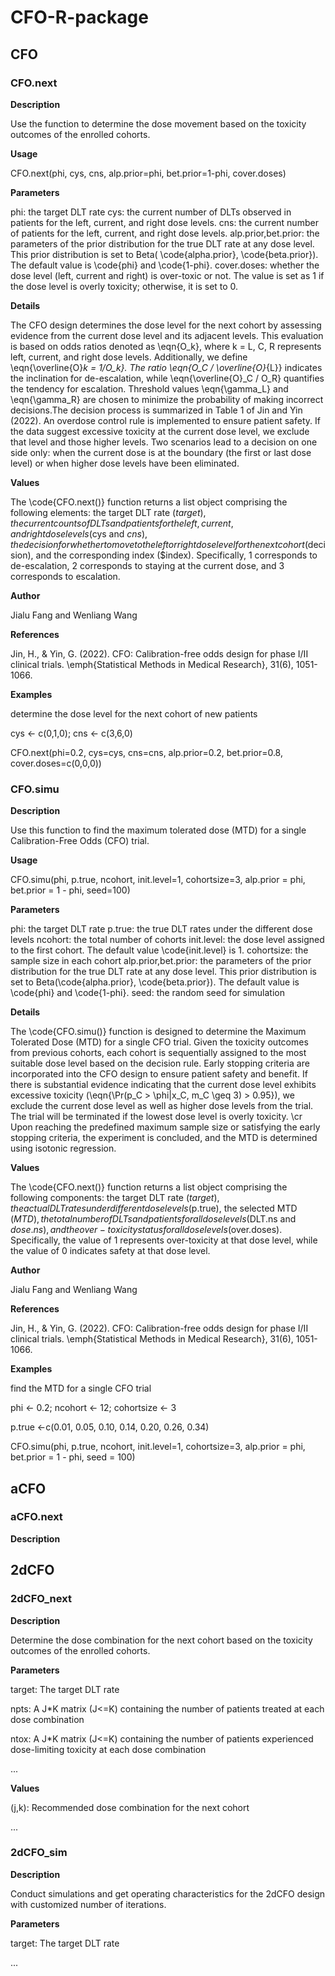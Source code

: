 # CFO-R-package

## CFO

### CFO.next

**Description**

Use the function to determine the dose movement based on the toxicity outcomes of the enrolled cohorts.

**Usage** 

CFO.next(phi, cys, cns, alp.prior=phi, bet.prior=1-phi, cover.doses)

**Parameters**

phi: the target DLT rate
cys: the current number of DLTs observed in patients for the left, current, and right dose levels.
cns: the current number of patients for the left, current, and right dose levels.
alp.prior,bet.prior: the parameters of the prior distribution for the true DLT rate at any dose level.
                    This prior distribution is set to Beta( \code{alpha.prior}, \code{beta.prior}).
                    The default value is \code{phi} and \code{1-phi}.
cover.doses: whether the dose level (left, current and right) is over-toxic or not. 
            The value is set as 1 if the dose level is overly toxicity; otherwise, it is set to 0.
            
**Details**

The CFO design determines the dose level for the next cohort by assessing evidence from the current 
dose level and its adjacent levels. This evaluation is based on odds ratios denoted as \eqn{O_k}, where 
k = L, C, R represents left, current, and right dose levels. Additionally, we define \eqn{\overline{O}_k = 1/O_k}. 
The ratio \eqn{O_C / \overline{O}_{L}} indicates the inclination for de-escalation, while \eqn{\overline{O}_C / O_R} 
quantifies the tendency for escalation. Threshold values \eqn{\gamma_L} and \eqn{\gamma_R} are chosen to 
minimize the probability of making incorrect decisions.The decision process is summarized in Table 1
of Jin and Yin (2022).
An overdose control rule is implemented to ensure patient safety. If the data suggest excessive 
toxicity at the current dose level, we exclude that level and those higher levels. Two scenarios 
lead to a decision on one side only: when the current dose is at the boundary (the first or last dose level) 
or when higher dose levels have been eliminated.

**Values**

The \code{CFO.next()} function returns a list object comprising the following elements: the target DLT 
rate ($target), the current counts of DLTs and patients for the left, current, and right dose levels ($cys and $cns), 
the decision for whether to move to the left or right dose level for the next cohort ($decision), and the 
corresponding index ($index). Specifically, 1 corresponds to de-escalation, 2 corresponds to staying at the 
current dose, and 3 corresponds to escalation.

**Author**

Jialu Fang and Wenliang Wang

**References**

Jin, H., & Yin, G. (2022). CFO: Calibration-free odds design for phase I/II clinical trials. \emph{Statistical Methods in Medical Research}, 31(6), 1051-1066.

**Examples**

determine the dose level for the next cohort of new patients

cys <- c(0,1,0); cns <- c(3,6,0)

CFO.next(phi=0.2, cys=cys, cns=cns, alp.prior=0.2, bet.prior=0.8, cover.doses=c(0,0,0))

### CFO.simu

**Description**

Use this function to find the maximum tolerated dose (MTD) for a single Calibration-Free Odds (CFO) trial.

**Usage** 

CFO.simu(phi, p.true, ncohort, init.level=1, cohortsize=3, alp.prior = phi, bet.prior = 1 - phi, seed=100)

**Parameters**

phi: the target DLT rate
p.true: the true DLT rates under the different dose levels
ncohort: the total number of cohorts
init.level: the dose level assigned to the first cohort. The default value \code{init.level} is 1.
cohortsize: the sample size in each cohort
alp.prior,bet.prior: the parameters of the prior distribution for the true DLT rate at any dose level.
                    This prior distribution is set to Beta(\code{alpha.prior}, \code{beta.prior}). 
                    The default value is \code{phi} and \code{1-phi}.
seed: the random seed for simulation
            
**Details**

The \code{CFO.simu()} function is designed to determine the Maximum Tolerated Dose (MTD) for a single CFO trial. 
Given the toxicity outcomes from previous cohorts, each cohort is sequentially assigned to the most suitable dose
level based on the decision rule. Early stopping criteria are incorporated into the CFO design to ensure patient 
safety and benefit. If there is substantial evidence indicating that the current dose level exhibits excessive 
toxicity (\eqn{\Pr(p_C > \phi|x_C, m_C \geq 3) > 0.95}), we exclude the current dose level as well as higher dose 
levels from the trial. The trial will be terminated if the lowest dose level is overly toxicity. \cr
Upon reaching the predefined maximum sample size or satisfying the early stopping criteria, the experiment is 
concluded, and the MTD is determined using isotonic regression.

**Values**

The \code{CFO.next()} function returns a list object comprising the following components: the target DLT 
rate ($target), the actual DLT rates under different dose levels ($p.true), the selected MTD ($MTD), 
the total number of DLTs and patients for all dose levels ($DLT.ns and $dose.ns), and the over-toxicity status 
for all dose levels ($over.doses). Specifically, the value of 1 represents over-toxicity at that dose level, 
while the value of 0 indicates safety at that dose level.

**Author**

Jialu Fang and Wenliang Wang

**References**

Jin, H., & Yin, G. (2022). CFO: Calibration-free odds design for phase I/II clinical trials. \emph{Statistical Methods in Medical Research}, 31(6), 1051-1066.

**Examples**

find the MTD for a single CFO trial

phi <- 0.2; ncohort <- 12; cohortsize <- 3

p.true <-c(0.01, 0.05, 0.10, 0.14, 0.20, 0.26, 0.34)

CFO.simu(phi, p.true, ncohort, init.level=1, cohortsize=3, alp.prior = phi, bet.prior = 1 - phi, seed = 100)

## aCFO

### aCFO.next

**Description**


## 2dCFO

### 2dCFO_next

**Description**

Determine the dose combination for the next cohort based on the toxicity outcomes of the enrolled cohorts.

**Parameters**

target: The target DLT rate

npts: A J*K matrix (J<=K) containing the number of patients treated at each dose combination

ntox: A J*K matrix (J<=K) containing the number of patients experienced dose-limiting toxicity at each dose combination

...

**Values**

(j,k): Recommended dose combination for the next cohort

...


### 2dCFO_sim

**Description**

Conduct simulations and get operating characteristics for the 2dCFO design with customized number of iterations.

**Parameters**

target: The target DLT rate

...






